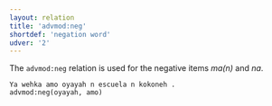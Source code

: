 ```yaml
---
layout: relation
title: 'advmod:neg'
shortdef: 'negation word'
udver: '2'
---
```


The `advmod:neg` relation is used for the negative items *ma(n)* and *na*.

~~~sdparse
Ya wehka amo oyayah n escuela n kokoneh .
advmod:neg(oyayah, amo)
~~~
<!-- Interlanguage links updated Po 6. listopadu 2023, 21:42:24 CET -->
